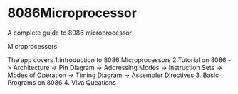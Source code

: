 # 8086Microprocessor

A complete guide to 8086 microprocessor

Microprocessors


The app covers
1.introduction to 8086 Microprocessors
2.Tutorial on 8086
-> Architecture
-> Pin Diagram
-> Addressing Modes
-> Instruction Sets
-> Modes of Operation
-> Timing Diagram
-> Assembler Directives
3. Basic Programs on 8086
4. Viva Queations
